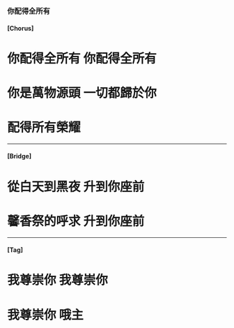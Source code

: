 ### 你配得全所有
#### [Chorus]
# 你配得全所有 你配得全所有
# 你是萬物源頭 一切都歸於你
# 配得所有榮耀

---

#### [Bridge]
# 從白天到黑夜 升到你座前
# 馨香祭的呼求 升到你座前

--- 

#### [Tag]
# 我尊崇你 我尊崇你
# 我尊崇你 哦主